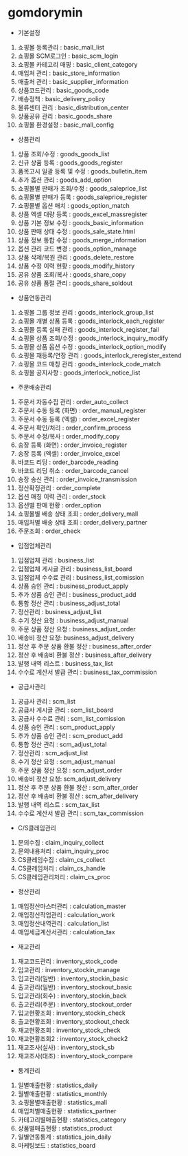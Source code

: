 # gomdorymin

- 기본설정
1. 쇼핑몰 등록관리 : basic_mall_list
2. 쇼핑몰 SCM로그인 : basic_scm_login
3. 쇼핑몰 카테고리 매핑 : basic_client_category
4. 매입처 관리 : basic_store_information
5. 매출처 관리 : basic_supplier_information
6. 상품코드관리 : basic_goods_code
7. 배송정책 : basic_delivery_policy
8. 물류센터 관리 : basic_distribution_center
9. 상품공유 관리 : basic_goods_share
10. 쇼핑몰 환경설정 : basic_mall_config

- 상품관리
1. 상품 조회/수정 : goods_goods_list
2. 신규 상품 등록 : goods_goods_register
3. 품목고시 일괄 등록 및 수정 : goods_bulletin_item
4. 추가 옵션 관리 : goods_add_option
5. 쇼핑몰별 판매가 조회/수정 : goods_saleprice_list
6. 쇼핑몰별 판매가 등록 : goods_saleprice_register
7. 쇼핑몰별 옵션 매치 : goods_option_match
8. 상품 엑셀 대량 등록 : goods_excel_massregister
9. 상품 기본 정보 수정 : goods_basic_information
10. 상품 판매 상태 수정 : goods_sale_state.html
11. 상품 정보 통합 수정 : goods_merge_information
12. 옵션 관리 코드 변경 : goods_option_manage
13. 상품 삭제/복원 관리 : goods_delete_restore
14. 상품 수정 이력 현황 : goods_modify_history
15. 공유 상품 조회/복사 : goods_share_copy
16. 공유 상품 품절 관리 : goods_share_soldout

- 상품연동관리
1. 쇼핑몰 그룹 정보 관리 : goods_interlock_group_list
2. 쇼핑몰 개별 상품 등록 : goods_interlock_each_register
3. 쇼핑몰 등록 실패 관리 : goods_interlock_register_fail
4. 쇼핑몰 상품 조회/수정 : goods_interlock_inquiry_modify
5. 쇼핑몰 상품 옵션 수정 : goods_interlock_option_modify
6. 쇼핑몰 재등록/연장 관리 : goods_interlock_reregister_extend
7. 쇼핑몰 코드 매칭 관리 : goods_interlock_code_match
8. 쇼핑몰 공지사항 : goods_interlock_notice_list

- 주문배송관리
1. 주문서 자동수집 관리 : order_auto_collect
2. 주문서 수동 등록 (화면) : order_manual_register
3. 주문서 수동 등록 (엑셀) : order_excel_register
4. 주문서 확인/처리 : order_confirm_process
5. 주문서 수정/복사 : order_modify_copy
6. 송장 등록 (화면) : order_invoice_register
7. 송장 등록 (엑셀) : order_invoice_excel
8. 바코드 리딩 : order_barcode_reading
9. 바코드 리딩 취소 : order_barcode_cancel
10. 송장 송신 관리 : order_invoice_transmission
11. 정산확정관리 : order_complete
12. 옵션 매칭 이력 관리 : order_stock
13. 옵션별 판매 현황 : order_option
14. 쇼핑몰별 배송 상태 조회 : order_delivery_mall
15. 매입처별 배송 상태 조회 : order_delivery_partner
16. 주문조회 : order_check

- 입점업체관리
1. 입점업체 관리 : business_list
2. 입점업체 게시글 관리 : business_list_board
3. 입점업체 수수료 관리 : business_list_comission
4. 상품 승인 관리 : business_product_apply
5. 추가 상품 승인 관리 : business_product_add
6. 통합 정산 관리 : business_adjust_total
7. 정산관리 : business_adjust_list
8. 수기 정산 요청 : business_adjust_manual
9. 주문 상품 정산 요청 : business_adjust_order
10. 배송비 정산 요청: business_adjust_delivery
11. 정산 후 주문 상품 환불 정산 : business_after_order
12. 정산 후 배송비 환불 정산 : business_after_delivery
13. 발행 내역 리스트 : business_tax_list
14. 수수료 계산서 발급 관리 : business_tax_commission

- 공급사관리
1. 공급사 관리 : scm_list
2. 공급사 게시글 관리 : scm_list_board
3. 공급사 수수료 관리 : scm_list_comission
4. 상품 승인 관리 : scm_product_apply
5. 추가 상품 승인 관리 : scm_product_add
7. 통합 정산 관리 : scm_adjust_total
8. 정산관리 : scm_adjust_list
9. 수기 정산 요청 : scm_adjust_manual
10. 주문 상품 정산 요청 : scm_adjust_order
11. 배송비 정산 요청: scm_adjust_delivery
12. 정산 후 주문 상품 환불 정산 : scm_after_order
13. 정산 후 배송비 환불 정산 : scm_after_delivery
14. 발행 내역 리스트 : scm_tax_list
15. 수수료 계산서 발급 관리 : scm_tax_commission

- C/S클레임관리
1. 문의수집 : claim_inquiry_collect
2. 문의내용처리 : claim_inquiry_proc
3. CS클레임수집 : claim_cs_collect
4. CS클레임처리 : claim_cs_handle
5. CS클레임관리처리 : claim_cs_proc

- 정산관리
1. 매입정산마스터관리 : calculation_master
2. 매입정산작업관리 : calculation_work
3. 매입정산내역관리 : calculation_list
4. 매입세금계산서관리 : calculation_tax

- 재고관리
1. 재고코드관리 : inventory_stock_code
2. 입고관리 : inventory_stockin_manage
3. 입고관리(일반) : inventory_stockin_basic
4. 출고관리(일반) : inventory_stockout_basic
5. 입고관리(회수) : inventory_stockin_back
6. 출고관리(주문) : inventory_stockout_order
7. 입고현황조회 : inventory_stockin_check
8. 출고현황조회 : inventory_stockout_check
9. 재고현황조회 : inventory_stock_check
10. 재고현황조회2 : inventory_stock_check2
11. 재고조사(실사) : inventory_stock_sb
12. 재고조사(대조) : inventory_stock_compare

- 통계관리
1. 일별매출현황 : statistics_daily
2. 월별매출현황 : statistics_monthly
3. 쇼핑몰별매출현황 : statistics_mall
4. 매입처별매출현황 : statistics_partner
5. 카테고리별매출현황 : statistics_category
6. 상품별매출현황 : statistics_product
7. 일별연동통계 : statistics_join_daily
8. 마케팅보드 : statistics_board
